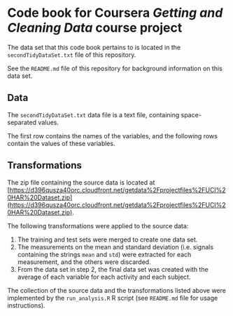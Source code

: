 # Code book for Coursera *Getting and Cleaning Data* course project

The data set that this code book pertains to is located in the `secondTidyDataSet.txt` file of this repository.

See the `README.md` file of this repository for background information on this data set.


## Data <a name="data"></a>

The `secondTidyDataSet.txt` data file is a text file, containing space-separated values.

The first row contains the names of the variables,  and the following rows contain the values of these variables. 


## Transformations <a name="transformations"></a>

The zip file containing the source data is located at [https://d396qusza40orc.cloudfront.net/getdata%2Fprojectfiles%2FUCI%20HAR%20Dataset.zip](https://d396qusza40orc.cloudfront.net/getdata%2Fprojectfiles%2FUCI%20HAR%20Dataset.zip).

The following transformations were applied to the source data:

1. The training and test sets were merged to create one data set.
1. The measurements on the mean and standard deviation (i.e. signals containing the strings `mean` and `std`) were extracted for each measurement, and the others were discarded.
1. From the data set in step 2, the final data set was created with the average of each variable for each activity and each subject.

The collection of the source data and the transformations listed above were implemented by the `run_analysis.R` R script (see `README.md` file for usage instructions). 
